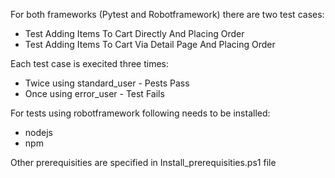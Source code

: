 For both frameworks (Pytest and Robotframework) there are two test cases:
* Test Adding Items To Cart Directly And Placing Order
* Test Adding Items To Cart Via Detail Page And Placing Order

Each test case is execited three times:
* Twice using standard_user - Pests Pass
* Once using error_user - Test Fails

For tests using robotframework following needs to be installed:
* nodejs
* npm

Other prerequisities are specified in Install_prerequisities.ps1 file